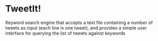 # TweetIt!

Keyword search engine that accepts a text file containing a number of tweets as input (each line is one tweet), and provides a simple user interface for querying the list of tweets against keywords
